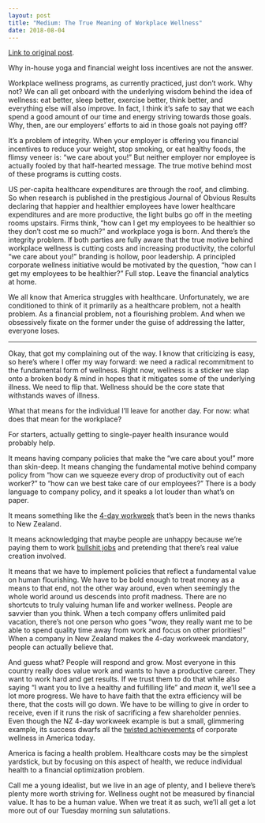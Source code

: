 ```yaml
---
layout: post
title: "Medium: The True Meaning of Workplace Wellness"
date: 2018-08-04
---
```


[Link to original post](https://medium.com/@paul.n.gregg/the-true-meaning-of-workplace-wellness-d1102243295f).

Why in-house yoga and financial weight loss incentives are not the answer.

Workplace wellness programs, as currently practiced, just don’t work. Why not? We can all get onboard with the underlying wisdom behind the idea of wellness: eat better, sleep better, exercise better, think better, and everything else will also improve. In fact, I think it’s safe to say that we each spend a good amount of our time and energy striving towards those goals. Why, then, are our employers’ efforts to aid in those goals not paying off?

It’s a problem of integrity. When your employer is offering you financial incentives to reduce your weight, stop smoking, or eat healthy foods, the flimsy veneer is: “we care about you!” But neither employer nor employee is actually fooled by that half-hearted message. The true motive behind most of these programs is cutting costs.

US per-capita healthcare expenditures are through the roof, and climbing. So when research is published in the prestigious Journal of Obvious Results declaring that happier and healthier employees have lower healthcare expenditures and are more productive, the light bulbs go off in the meeting rooms upstairs. Firms think, “how can I get my employees to be healthier so they don’t cost me so much?” and workplace yoga is born. And there’s the integrity problem. If both parties are fully aware that the true motive behind workplace wellness is cutting costs and increasing productivity, the colorful “we care about you!” branding is hollow, poor leadership. A principled corporate wellness initiative would be motivated by the question, “how can I get my employees to be healthier?” Full stop. Leave the financial analytics at home.

We all know that America struggles with healthcare. Unfortunately, we are conditioned to think of it primarily as a healthcare problem, not a health problem. As a financial problem, not a flourishing problem. And when we obsessively fixate on the former under the guise of addressing the latter, everyone loses.

***

Okay, that got my complaining out of the way. I know that criticizing is easy, so here’s where I offer my way forward: we need a radical recommitment to the fundamental form of wellness. Right now, wellness is a sticker we slap onto a broken body & mind in hopes that it mitigates some of the underlying illness. We need to flip that. Wellness should be the core state that withstands waves of illness.

What that means for the individual I’ll leave for another day. For now: what does that mean for the workplace?

For starters, actually getting to single-payer health insurance would probably help.

It means having company policies that make the “we care about you!” more than skin-deep. It means changing the fundamental motive behind company policy from “how can we squeeze every drop of productivity out of each worker?” to “how can we best take care of our employees?” There is a body language to company policy, and it speaks a lot louder than what’s on paper.

It means something like the [4-day workweek](https://www.theguardian.com/world/2018/jul/19/work-less-get-more-new-zealand-firms-four-day-week-an-unmitigated-success) that’s been in the news thanks to New Zealand.

It means acknowledging that maybe people are unhappy because we’re paying them to work [bullshit jobs](https://strikemag.org/bullshit-jobs/) and pretending that there’s real value creation involved.

It means that we have to implement policies that reflect a fundamental value on human flourishing. We have to be bold enough to treat money as a means to that end, not the other way around, even when seemingly the whole world around us descends into profit madness. There are no shortcuts to truly valuing human life and worker wellness. People are savvier than you think. When a tech company offers unlimited paid vacation, there’s not one person who goes “wow, they really want me to be able to spend quality time away from work and focus on other priorities!” When a company in New Zealand makes the 4-day workweek mandatory, people can actually believe that.

And guess what? People will respond and grow. Most everyone in this country really does value work and wants to have a productive career. They want to work hard and get results. If we trust them to do that while also saying “I want you to live a healthy and fulfilling life” and *mean* it, we’ll see a lot more progress. We have to have faith that the extra efficiency will be there, that the costs will go down. We have to be willing to give in order to receive, even if it runs the risk of sacrificing a few shareholder pennies. Even though the NZ 4-day workweek example is but a small, glimmering example, its success dwarfs all the [twisted achievements](https://www.healthaffairs.org/doi/10.1377/hlthaff.2012.0683) of corporate wellness in America today.

America is facing a health problem. Healthcare costs may be the simplest yardstick, but by focusing on this aspect of health, we reduce individual health to a financial optimization problem.

Call me a young idealist, but we live in an age of plenty, and I believe there’s plenty more worth striving for. Wellness ought not be measured by financial value. It has to be a human value. When we treat it as such, we’ll all get a lot more out of our Tuesday morning sun salutations.